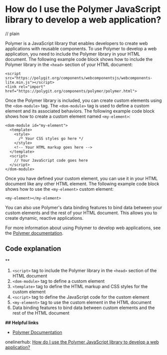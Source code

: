 # How do I use the Polymer JavaScript library to develop a web application?
// plain

Polymer is a JavaScript library that enables developers to create web applications with reusable components. To use Polymer to develop a web application, you need to include the Polymer library in your HTML document. The following example code block shows how to include the Polymer library in the `<head>` section of your HTML document:

```
<script src="https://polygit.org/components/webcomponentsjs/webcomponents-lite.min.js"></script>
<link rel="import" href="https://polygit.org/components/polymer/polymer.html">
```

Once the Polymer library is included, you can create custom elements using the `<dom-module>` tag. The `<dom-module>` tag is used to define a custom element and its associated behaviors. The following example code block shows how to create a custom element named `<my-element>`:

```
<dom-module id="my-element">
  <template>
    <style>
      /* Your CSS styles go here */
    </style>
    <!-- Your HTML markup goes here -->
  </template>
  <script>
    // Your JavaScript code goes here
  </script>
</dom-module>
```

Once you have defined your custom element, you can use it in your HTML document like any other HTML element. The following example code block shows how to use the `<my-element>` custom element:

```
<my-element></my-element>
```

You can also use Polymer's data binding features to bind data between your custom elements and the rest of your HTML document. This allows you to create dynamic, reactive applications.

For more information about using Polymer to develop web applications, see the [Polymer documentation](https://www.polymer-project.org/docs/start/overview.html).

## Code explanation
**

1. `<script>` tag to include the Polymer library in the `<head>` section of the HTML document
2. `<dom-module>` tag to define a custom element
3. `<template>` tag to define the HTML markup and CSS styles for the custom element
4. `<script>` tag to define the JavaScript code for the custom element
5. `<my-element>` tag to use the custom element in the HTML document
6. Data binding features to bind data between custom elements and the rest of the HTML document

**## Helpful links**
- [Polymer Documentation](https://www.polymer-project.org/docs/start/overview.html)

onelinerhub: [How do I use the Polymer JavaScript library to develop a web application?](https://onelinerhub.com/javascript-polymer/how-do-i-use-the-polymer-javascript-library-to-develop-a-web-application)
